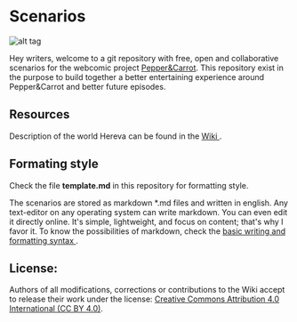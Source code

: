 # Scenarios

![alt tag](http://www.peppercarrot.com/extras/logos/Peppercarrot-logo_alpha_512.png)

Hey writers, welcome to a git repository with free, open and collaborative scenarios for the webcomic project [Pepper&Carrot](http://wwww.peppercarrot.com). This repository exist in the purpose to build together a better entertaining experience around Pepper&Carrot and better future episodes.

## Resources

Description of the world Hereva can be found in the [ Wiki ](https://github.com/Deevad/peppercarrot/wiki). 

## Formating style

Check the file **template.md** in this repository for formatting style.

The scenarios are stored as markdown *.md files and written in english. Any text-editor on any operating system can write markdown. You can even edit it directly online. It's simple, lightweight, and focus on content; that's why I favor it. To know the possibilities of markdown, check the [ basic writing and formatting syntax ](https://help.github.com/articles/basic-writing-and-formatting-syntax/).


## License:

Authors of all modifications, corrections or contributions to the Wiki accept to release their work under the license: [Creative Commons Attribution 4.0 International (CC BY 4.0)](https://creativecommons.org/licenses/by/4.0/).
